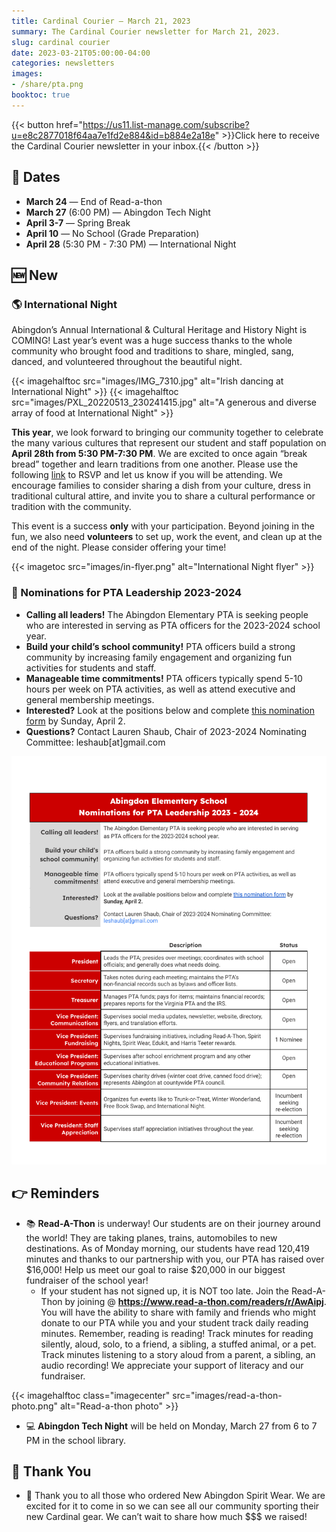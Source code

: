 ```yaml
---
title: Cardinal Courier — March 21, 2023
summary: The Cardinal Courier newsletter for March 21, 2023.
slug: cardinal courier
date: 2023-03-21T05:00:00-04:00
categories: newsletters
images: 
- /share/pta.png
booktoc: true
---
```


{{< button href="https://us11.list-manage.com/subscribe?u=e8c2877018f64aa7e1fd2e884&id=b884e2a18e" >}}Click here to receive the Cardinal Courier newsletter in your inbox.{{< /button >}}

## 📅 Dates

- **March 24** — End of Read-a-thon
- **March 27** (6:00 PM) — Abingdon Tech Night
- **April 3-7** — Spring Break
- **April 10** — No School (Grade Preparation)
- **April 28** (5:30 PM - 7:30 PM) — International Night

## 🆕 New

### 🌎 International Night

Abingdon’s Annual International & Cultural Heritage and History Night is COMING! Last year’s event was a huge success thanks to the whole community who brought food and traditions to share, mingled, sang, danced, and volunteered throughout the beautiful night.

{{< imagehalftoc src="images/IMG_7310.jpg" alt="Irish dancing at International Night" >}}
{{< imagehalftoc src="images/PXL_20220513_230241415.jpg" alt="A generous and diverse array of food at International Night" >}}

**This year**, we look forward to bringing our community together to celebrate the many various cultures that represent our student and staff population on **April 28th from 5:30 PM-7:30 PM**. We are excited to once again “break bread” together and learn traditions from one another. Please use the following [link](http://shorturl.at/wPTX7) to RSVP and let us know if you will be attending. We encourage families to consider sharing a dish from your culture, dress in traditional cultural attire, and invite you to share a cultural performance or tradition with the community. 

This event is a success **only** with your participation. Beyond joining in the fun, we also need **volunteers** to set up, work the event, and clean up at the end of the night. Please consider offering your time!

{{< imagetoc src="images/in-flyer.png" alt="International Night flyer" >}}

### 🙋 Nominations for PTA Leadership 2023-2024

- **Calling all leaders!** The Abingdon Elementary PTA is seeking people who are interested in serving as PTA officers for the 2023-2024 school year.
- **Build your child’s school community!** PTA officers build a strong community by increasing family engagement and organizing fun activities for students and staff.
- **Manageable time commitments!** PTA officers typically spend 5-10 hours per week on PTA activities, as well as attend executive and general membership meetings.
- **Interested?** Look at the positions below and complete [this nomination form](https://docs.google.com/forms/d/e/1FAIpQLScPl5b8CzjnBYOVNXnR33plv3YKtS6cpMw67xFKSorHwZ7i5g/viewform?usp=share_link) by Sunday, April 2.
- **Questions?** Contact Lauren Shaub, Chair of 2023-2024 Nominating Committee: leshaub[at]gmail.com

<a href="images/nom-flyer.pdf" height="1103" width="875" ><img src="images/nom-flyer.png" alt="Nominations Flyer"></a>

## 👉 Reminders

- 📚 **Read-A-Thon** is underway! Our students are on their journey around the world! They are taking planes, trains, automobiles to new destinations. As of Monday morning, our students have read 120,419 minutes and thanks to our partnership with you, our PTA has raised over $16,000! Help us meet our goal to raise $20,000 in our biggest fundraiser of the school year! 
    - If your student has not signed up, it is NOT too late. Join the Read-A-Thon by joining @ **https://www.read-a-thon.com/readers/r/AwAipj**. You will have the ability to share with family and friends who might donate to our PTA while you and your student track daily reading minutes. Remember, reading is reading! Track minutes for reading silently, aloud, solo, to a friend, a sibling, a stuffed animal, or a pet. Track minutes listening to a story aloud from a parent, a sibling, an audio recording! We appreciate your support of literacy and our fundraiser.

{{< imagehalftoc class="imagecenter" src="images/read-a-thon-photo.png" alt="Read-a-thon photo" >}}

- 💻 **Abingdon Tech Night** will be held on Monday, March 27 from 6 to 7 PM in the school library.

## 🙏 Thank You

- 👕 Thank you to all those who ordered New Abingdon Spirit Wear. We are excited for it to come in so we can see all our community sporting their new Cardinal gear. We can’t wait to share how much $$$ we raised!